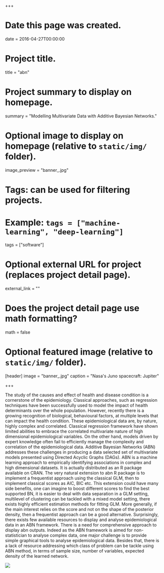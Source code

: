 +++
# Date this page was created.
date = 2016-04-27T00:00:00

# Project title.
title = "abn"

# Project summary to display on homepage.
summary = "Modelling Multivariate Data with Additive Bayesian Networks."

# Optional image to display on homepage (relative to `static/img/` folder).
image_preview = "banner_.jpg"

# Tags: can be used for filtering projects.
# Example: `tags = ["machine-learning", "deep-learning"]`
tags = ["software"]

# Optional external URL for project (replaces project detail page).
external_link = ""

# Does the project detail page use math formatting?
math = false

# Optional featured image (relative to `static/img/` folder).
[header]
image = "banner_.jpg"
caption = "Nasa's Juno spacecraft: Jupiter"

+++

The study of the causes and effect of health and disease condition is a cornerstone of the epidemiology. Classical approaches, such as regression techniques have been successfully used to model the impact of health determinants over the whole population. However, recently there is a growing recognition of biological, behavioural factors, at multiple levels that can impact the health condition. These epidemiological data are, by nature, highly complex and correlated. Classical regression framework have shown limited abilities to embrace the correlated multivariate nature of high dimensional epidemiological variables. On the other hand, models driven by expert knowledge often fail to efficiently manage the complexity and correlation of the epidemiological data. Additive Bayesian Networks (ABN) addresses these challenges in producing a data selected set of multivariate models presented using Directed Acyclic Graphs (DAGs). ABN is a machine learning approach to empirically identifying associations in complex and high dimensional datasets. It is actually distributed as an R package available on CRAN.
The very natural extension to abn R package is to implement a frequentist approach using the classical GLM, then to implement classical scores as AIC, BIC etc. This extension could have many side benefits, one can imagine to boost different scores to find the best supported BN, it is easier to deal with data separation in a GLM setting, multilevel of clustering can be tackled with a mixed model setting, there exists highly efficient estimation methods for fitting GLM. More generally, if the main interest relies on the score and not on the shape of the posterior density, then a frequentist approach can be a good alternative. Surprisingly, there exists few available resources to display and analyse epidemiological data in an ABN framework. There is a need for comprehensive approach to display abn outputs. Indeed as the ABN framework is aimed for non-statistician to analyse complex data, one major challenge is to provide simple graphical tools to analyse epidemiological data. Besides that, there is a lack of resource addressing which class of problem can be tackle using ABN method, in terms of sample size, number of variables, expected density of the learned network.


 [![](https://cranlogs.r-pkg.org/badges/abn)](https://cran.rstudio.com/web/packages/abn/index.html)